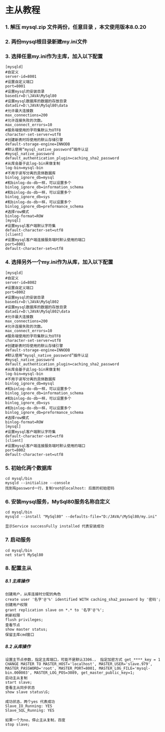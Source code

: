 # 主从教程

### 1. 解压 mysql.zip 文件两份，任意目录 ，本文使用版本8.0.20

### 2. 两份mysql根目录新建my.ini文件

### 3. 选择任意my.ini作为主库，加入以下配置
    [mysqld]
    #自定义
    server-id=8001
    #设置自定义端口
    port=8001
    #设置mysql的安装目录
    basedir=D:\JAVA\MySql80
    #设置mysql数据库的数据的存放目录
    datadir=D:\JAVA\MySql80\data
    #允许最大连接数
    max_connections=200
    #允许连接失败的次数。
    max_connect_errors=10
    #服务端使用的字符集默认为UTF8
    character-set-server=utf8
    #创建新表时将使用的默认存储引擎
    default-storage-engine=INNODB
    #默认使用“mysql_native_password”插件认证
    #mysql_native_password
    default_authentication_plugin=caching_sha2_password
    #从库会基于此log-bin来做复制
    log-bin=mysql-bin
    #不用于读写分离的具体数据库
    binlog_ignore_db=mysql
    #和binlog-do-db一样，可以设置多个
    binlog_ignore_db=information_schema
    #和binlog-do-db一样，可以设置多个
    binlog_ignore_db=sys
    #和binlog-do-db一样，可以设置多个
    binlog_ignore_db=preformance_schema
    #选择row模式 
    binlog-format=ROW
    [mysql]
    #设置mysql客户端默认字符集
    default-character-set=utf8
    [client]
    #设置mysql客户端连接服务端时默认使用的端口
    port=8001
    default-character-set=utf8
    
### 4. 选择另外一个my.ini作为从库，加入以下配置
    [mysqld]
    #自定义
    server-id=8002
    #设置自定义端口
    port=8002
    #设置mysql的安装目录
    basedir=D:\JAVA\MySql802
    #设置mysql数据库的数据的存放目录
    datadir=D:\JAVA\MySql802\data
    #允许最大连接数
    max_connections=200
    #允许连接失败的次数。
    max_connect_errors=10
    #服务端使用的字符集默认为UTF8
    character-set-server=utf8
    #创建新表时将使用的默认存储引擎
    default-storage-engine=INNODB
    #默认使用“mysql_native_password”插件认证
    #mysql_native_password
    default_authentication_plugin=caching_sha2_password
    #从库会基于此log-bin来做复制
    log-bin=mysql-bin
    #不用于读写分离的具体数据库
    binlog_ignore_db=mysql
    #和binlog-do-db一样，可以设置多个
    binlog_ignore_db=information_schema
    #和binlog-do-db一样，可以设置多个
    binlog_ignore_db=sys
    #和binlog-do-db一样，可以设置多个
    binlog_ignore_db=preformance_schema
    #选择row模式 
    binlog-format=ROW
    [mysql]
    #设置mysql客户端默认字符集
    default-character-set=utf8
    [client]
    #设置mysql客户端连接服务端时默认使用的端口
    port=8002
    default-character-set=utf8
    
### 5. 初始化两个数据库 
    cd mysql/bin
    mysqld --initialize --console
    找到有password一行，复制root@localhost: 后面的初始密码
    
### 6. 安装mysql服务，MySql80服务名称自定义
    cd mysql/bin
    mysqld --install "MySql80" --defaults-file="D:/JAVA/\MySql80/my.ini"
    
    显示Service successFully installed 代表安装成功
### 7. 启动服务
    cd mysql/bin
    net start MySql80
    
### 8. 配置主从

##### 8.1 主库操作
    创建用户，从库连接时分配的角色
    create user '名字'@'%' identified WITH caching_sha2_password by '密码';
    创建用户权限
    grant replication slave on *.* to '名字'@'%';
    刷新权限
    flush privileges;
    查看节点
    show master status;
    保留主库cmd窗口

##### 8.2 从库操作
    设置主节点参数，指定主库端口，可能不是默认3306.， 指定加密方式 get_****_key = 1
    CHANGE MASTER TO MASTER_HOST='localhost', MASTER_USER='slave.979', MASTER_PASSWORD='root', MASTER_PORT=8001, MASTER_LOG_FILE='mysql-bin.000003', MASTER_LOG_POS=3089, get_master_public_key=1;
    启动主从复制
    start slave;
    查看主从同步状态
    show slave status\G;
    
    成功状态，两个yes 代表成功
    Slave_IO_Running: YES
    Slave_SQL_Running: YES
   
    如果一个为no，停止主从复制，百度
    stop slave;
    